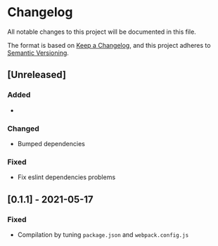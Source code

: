 # Changelog

All notable changes to this project will be documented in this file.

The format is based on [Keep a Changelog](https://keepachangelog.com/en/1.0.0/),
and this project adheres to [Semantic Versioning](https://semver.org/spec/v2.0.0.html).

## [Unreleased]

### Added

*

### Changed

* Bumped dependencies

### Fixed

* Fix eslint dependencies problems

## [0.1.1] - 2021-05-17

### Fixed

* Compilation by tuning `package.json` and `webpack.config.js`
